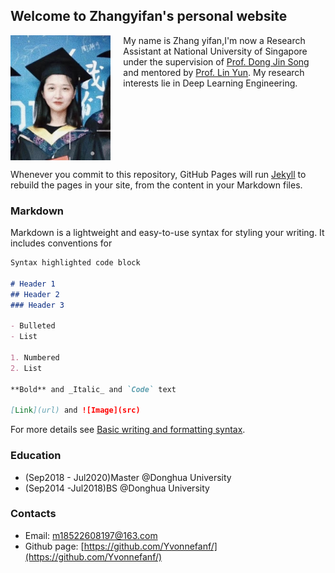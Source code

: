 ## Welcome to Zhangyifan's personal website

<div style="display: flex;"><img src="avatar.jpg" height="200"/>
  <div style="margin-left: 20px;">
    My name is Zhang yifan,I'm now a Research Assistant at National University of Singapore under the supervision of <a href="https://www.comp.nus.edu.sg/~dongjs/">Prof. Dong Jin Song</a> and mentored by <a href="http://linyun.info/index.html">Prof. Lin Yun</a>. My research interests lie in Deep Learning Engineering.</div>
</div>


Whenever you commit to this repository, GitHub Pages will run [Jekyll](https://jekyllrb.com/) to rebuild the pages in your site, from the content in your Markdown files.

### Markdown

Markdown is a lightweight and easy-to-use syntax for styling your writing. It includes conventions for

```markdown
Syntax highlighted code block

# Header 1
## Header 2
### Header 3

- Bulleted
- List

1. Numbered
2. List

**Bold** and _Italic_ and `Code` text

[Link](url) and ![Image](src)
```

For more details see [Basic writing and formatting syntax](https://docs.github.com/en/github/writing-on-github/getting-started-with-writing-and-formatting-on-github/basic-writing-and-formatting-syntax).


### Education
- (Sep2018 - Jul2020)Master @Donghua University
- (Sep2014 -Jul2018)BS @Donghua University

### Contacts 
- Email: m18522608197@163.com
- Github page: [https://github.com/Yvonnefanf/](https://github.com/Yvonnefanf/)
